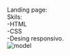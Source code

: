 Landing page: <br>
Skils: <br>
-HTML <br>
-CSS <br>
-Desing responsivo. <br>
![model](https://user-images.githubusercontent.com/98061249/236196754-c4ac10da-8b11-44f9-810b-8ccdaeabee41.PNG)
